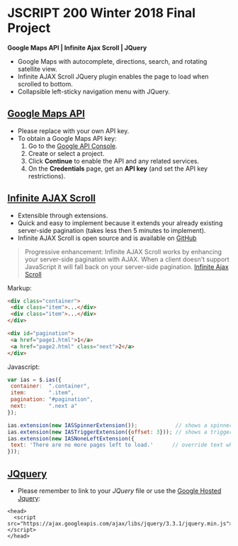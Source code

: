 # JSCRIPT 200 Winter 2018 Final Project

**Google Maps API | Infinite Ajax Scroll | JQuery**

- Google Maps with autocomplete, directions, search, and rotating satellite view.
- Infinite AJAX Scroll JQuery plugin enables the page to load when scrolled to bottom.
- Collapsible left-sticky navigation menu with JQuery.

## [Google Maps API](https://developers.google.com/maps/)

- Please replace with your own API key.
- To obtain a Google Maps API key:
   1. Go to the [Google API Console](https://console.developers.google.com/flows/enableapi?apiid=maps_backend,geocoding_backend,directions_backend,distance_matrix_backend,elevation_backend,places_backend&reusekey=true).
   2. Create or select a project.
   3. Click **Continue** to enable the API and any related services.
   4. On the **Credentials** page, get an **API key** (and set the API key restrictions).
 
 ## [Infinite AJAX Scroll](https://infiniteajaxscroll.com/)
 
 - Extensible through extensions.
 - Quick and easy to implement because it extends your already existing server-side pagination (takes less then 5 minutes to implement).
 - Infinite AJAX Scroll is open source and is available on [GitHub](https://github.com/webcreate/infinite-ajax-scroll)
 > Progressive enhancement: Infinite AJAX Scroll works by enhancing your server-side pagination with AJAX. When a client doesn't support JavaScript it will fall back on your server-side pagination.
 > [Infinite Ajax Scroll](https://github.com/webcreate/infinite-ajax-scroll)
 
 Markup:
 ```html
 <div class="container">
  <div class="item">...</div>
  <div class="item">...</div>
</div>

<div id="pagination">
  <a href="page1.html">1</a>
  <a href="page2.html" class="next">2</a>
</div>
 ```
 
 Javascript:
 ```javascript
 var ias = $.ias({
  container:  ".container",
  item:       ".item",
  pagination: "#pagination",
  next:       ".next a"
});

ias.extension(new IASSpinnerExtension());            // shows a spinner (a.k.a. loader)
ias.extension(new IASTriggerExtension({offset: 3})); // shows a trigger after page 3
ias.extension(new IASNoneLeftExtension({
  text: 'There are no more pages left to load.'      // override text when no pages left
}));
 ```
 ## [JQquery](http://jquery.com/)
 
 - Please remember to link to your *JQuery* file or use the [Google Hosted Jquery](https://developers.google.com/speed/libraries/#jquery):
 
 ```
 <head>
   <script src="https://ajax.googleapis.com/ajax/libs/jquery/3.3.1/jquery.min.js"></script>
 </head>
 ```
 